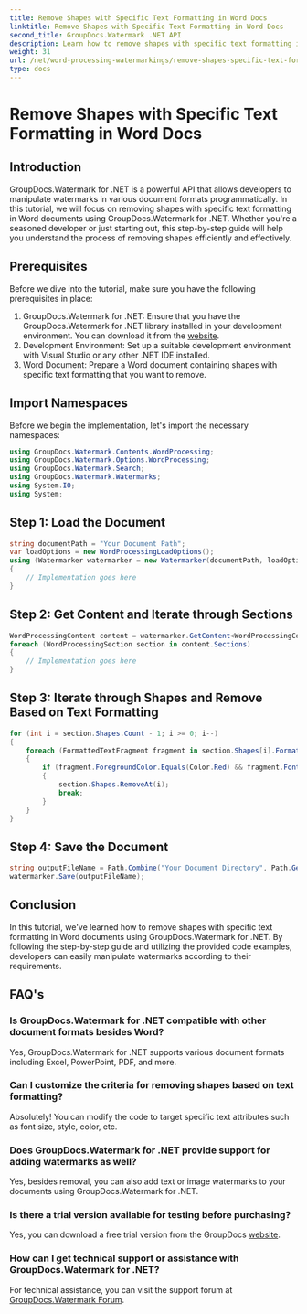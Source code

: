 ```yaml
---
title: Remove Shapes with Specific Text Formatting in Word Docs
linktitle: Remove Shapes with Specific Text Formatting in Word Docs
second_title: GroupDocs.Watermark .NET API
description: Learn how to remove shapes with specific text formatting in Word documents using GroupDocs.Watermark for .NET. Follow our guide for efficient manipulation of watermarks.
weight: 31
url: /net/word-processing-watermarkings/remove-shapes-specific-text-formatting-word-docs/
type: docs
---
```

# Remove Shapes with Specific Text Formatting in Word Docs

## Introduction
GroupDocs.Watermark for .NET is a powerful API that allows developers to manipulate watermarks in various document formats programmatically. In this tutorial, we will focus on removing shapes with specific text formatting in Word documents using GroupDocs.Watermark for .NET. Whether you're a seasoned developer or just starting out, this step-by-step guide will help you understand the process of removing shapes efficiently and effectively.
## Prerequisites
Before we dive into the tutorial, make sure you have the following prerequisites in place:
1. GroupDocs.Watermark for .NET: Ensure that you have the GroupDocs.Watermark for .NET library installed in your development environment. You can download it from the [website](https://releases.groupdocs.com/Watermark/net/).
2. Development Environment: Set up a suitable development environment with Visual Studio or any other .NET IDE installed.
3. Word Document: Prepare a Word document containing shapes with specific text formatting that you want to remove.

## Import Namespaces
Before we begin the implementation, let's import the necessary namespaces:
```csharp
using GroupDocs.Watermark.Contents.WordProcessing;
using GroupDocs.Watermark.Options.WordProcessing;
using GroupDocs.Watermark.Search;
using GroupDocs.Watermark.Watermarks;
using System.IO;
using System;
```
## Step 1: Load the Document
```csharp
string documentPath = "Your Document Path";
var loadOptions = new WordProcessingLoadOptions();
using (Watermarker watermarker = new Watermarker(documentPath, loadOptions))
{
    // Implementation goes here
}
```
## Step 2: Get Content and Iterate through Sections
```csharp
WordProcessingContent content = watermarker.GetContent<WordProcessingContent>();
foreach (WordProcessingSection section in content.Sections)
{
    // Implementation goes here
}
```
## Step 3: Iterate through Shapes and Remove Based on Text Formatting
```csharp
for (int i = section.Shapes.Count - 1; i >= 0; i--)
{
    foreach (FormattedTextFragment fragment in section.Shapes[i].FormattedTextFragments)
    {
        if (fragment.ForegroundColor.Equals(Color.Red) && fragment.Font.FamilyName == "Arial")
        {
            section.Shapes.RemoveAt(i);
            break;
        }
    }
}
```
## Step 4: Save the Document
```csharp
string outputFileName = Path.Combine("Your Document Directory", Path.GetFileName(documentPath));
watermarker.Save(outputFileName);
```

## Conclusion
In this tutorial, we've learned how to remove shapes with specific text formatting in Word documents using GroupDocs.Watermark for .NET. By following the step-by-step guide and utilizing the provided code examples, developers can easily manipulate watermarks according to their requirements.
## FAQ's
### Is GroupDocs.Watermark for .NET compatible with other document formats besides Word?
Yes, GroupDocs.Watermark for .NET supports various document formats including Excel, PowerPoint, PDF, and more.
### Can I customize the criteria for removing shapes based on text formatting?
Absolutely! You can modify the code to target specific text attributes such as font size, style, color, etc.
### Does GroupDocs.Watermark for .NET provide support for adding watermarks as well?
Yes, besides removal, you can also add text or image watermarks to your documents using GroupDocs.Watermark for .NET.
### Is there a trial version available for testing before purchasing?
Yes, you can download a free trial version from the GroupDocs [website](https://releases.groupdocs.com/).
### How can I get technical support or assistance with GroupDocs.Watermark for .NET?
For technical assistance, you can visit the support forum at [GroupDocs.Watermark Forum](https://forum.groupdocs.com/c/watermark/19).
